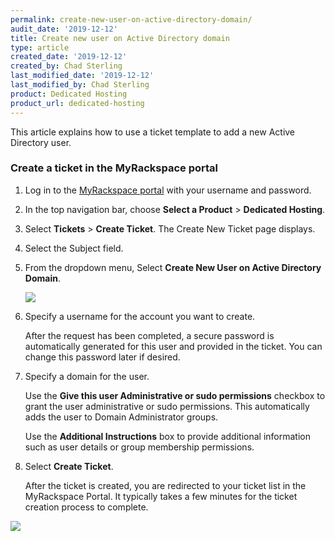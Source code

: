 ```yaml
---
permalink: create-new-user-on-active-directory-domain/
audit_date: '2019-12-12'
title: Create new user on Active Directory domain
type: article
created_date: '2019-12-12'
created_by: Chad Sterling
last_modified_date: '2019-12-12'
last_modified_by: Chad Sterling
product: Dedicated Hosting
product_url: dedicated-hosting
--- 
```


This article explains how to use a ticket template to add a new Active Directory user.

### Create a ticket in the MyRackspace portal

1. Log in to the [MyRackspace portal](https://login.rackspace.com/login) with your username and password.

2. In the top navigation bar, choose **Select a Product** > **Dedicated Hosting**.

3. Select **Tickets** > **Create Ticket**. The Create New Ticket page displays. 

4. Select the Subject field.

5. From the dropdown menu, Select **Create New User on Active Directory Domain**. 

   <img src="{% asset_path dedicated-hosting/create-new-user-on-active-directory-domain/newuser1.png" />

5. Specify a username for the account you want to create. 
   
   After the request has been completed, a secure password is automatically generated for this
   user and provided in the ticket. You can change this password later if desired.

6. Specify a domain for the user.
   
   Use the **Give this user Administrative or sudo permissions** checkbox to grant the user
   administrative or sudo permissions. This automatically adds the user to Domain Administrator groups.

   Use the **Additional Instructions** box to provide additional information such as user details or
   group membership permissions.

9. Select **Create Ticket**.

   After the ticket is created, you are redirected to your ticket list in the MyRackspace Portal. It
   typically takes a few minutes for the ticket creation process to complete. 

  <img src="{% asset_path dedicated-hosting/create-new-user-on-active-directory-domain/newuser2.png %}"/>
